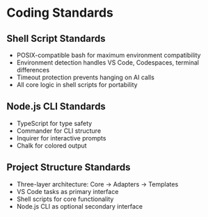 # Coding Standards

## Shell Script Standards
- POSIX-compatible bash for maximum environment compatibility
- Environment detection handles VS Code, Codespaces, terminal differences
- Timeout protection prevents hanging on AI calls
- All core logic in shell scripts for portability

## Node.js CLI Standards
- TypeScript for type safety
- Commander for CLI structure
- Inquirer for interactive prompts
- Chalk for colored output

## Project Structure Standards
- Three-layer architecture: Core → Adapters → Templates
- VS Code tasks as primary interface
- Shell scripts for core functionality
- Node.js CLI as optional secondary interface
